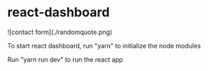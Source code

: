 <h1>react-dashboard</h1>
![contact form](./randomquote.png)

<p> To start react dashboard, run "yarn" to initialize the node modules</p>
<P>Run "yarn run dev" to run the react app <p>
